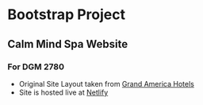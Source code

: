 # Bootstrap Project

## Calm Mind Spa Website

### For DGM 2780

- Original Site Layout taken from [Grand America Hotels](https://www.grandamerica.com/)
- Site is hosted live at [Netlify](https://iingles-bootstrap.netlify.com/)
